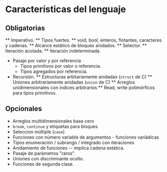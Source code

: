 Características del lenguaje
=============================

## Obligatorias

** Imperativo.
** Tipos fuertes.
** void, bool, enteros, flotantes, caracteres y cadenas.
** Alcance estático de bloques anidados.
** Selector.
** Iteración acotada.
** Iteración indeterminada.
* Pasaje por valor y por referencia
  * Tipos primitivos por valor o referencia.
  * Tipos agregados por referencia.
* Recursión.
** Estructuras arbitariamente anidadas (`struct` de C)
** Uniones arbitrariamente anidadas (`union` de C)
** Arreglos unidimensionales con índices arbitrarios
** Read, write polimórficos para tipos primitivos.

## Opcionales

* Arreglos multidimensionales base cero
* `break`, `continue` y etiquetas para bloques
* Seleccion múltiple (`case`)
* Funciones con número variable de argumentos - funciones variádicas
* Tipos enumeración / subrango / integrado con iteraciones
* Anidamiento de funciones -- implica cadena estática.
* Pasaje de parámetros "raros".
* Uniones con discriminante oculto.
* Funciones de segunda clase.
